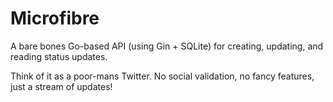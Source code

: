 # Microfibre

A bare bones Go-based API (using Gin + SQLite) for creating, updating, and
reading status updates.

Think of it as a poor-mans Twitter. No social validation, no fancy features,
just a stream of updates!
